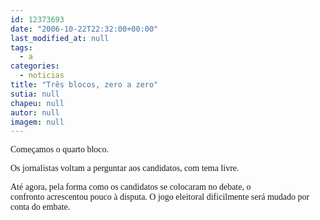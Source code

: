 ```yaml
---
id: 12373693
date: "2006-10-22T22:32:00+00:00"
last_modified_at: null
tags:
  - a
categories:
  - noticias
title: "Três blocos, zero a zero"
sutia: null
chapeu: null
autor: null
imagem: null
---
```

<p><P><FONT face=Verdana>Começamos o quarto bloco. </FONT></P></p>
<p><P><FONT face=Verdana>Os jornalistas voltam a perguntar aos candidatos, com tema livre. </FONT></P></p>
<p><P><FONT face=Verdana>Até agora, pela forma como os candidatos se colocaram no debate, o confronto&nbsp;acrescentou pouco à disputa. O jogo eleitoral dificilmente será mudado por conta do embate.</FONT></P> </p>
